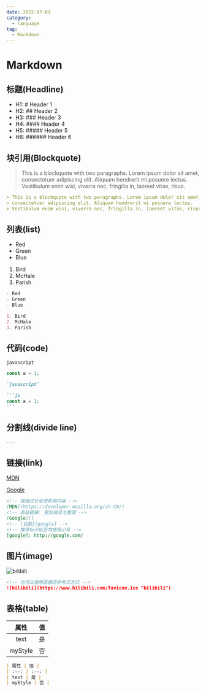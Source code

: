 ```yaml
---
date: 2022-07-03
category:
  - language
tag:
  - Markdown
---
```


# Markdown

## 标题(Headline)

* H1: # Header 1
* H2: ## Header 2
* H3: ### Header 3
* H4: #### Header 4
* H5: ##### Header 5
* H6: ###### Header 6

## 块引用(Blockquote)

> This is a blockquote with two paragraphs. Lorem ipsum dolor sit amet,
> consectetuer adipiscing elit. Aliquam hendrerit mi posuere lectus.
> Vestibulum enim wisi, viverra nec, fringilla in, laoreet vitae, risus.

```md
> This is a blockquote with two paragraphs. Lorem ipsum dolor sit amet,
> consectetuer adipiscing elit. Aliquam hendrerit mi posuere lectus.
> Vestibulum enim wisi, viverra nec, fringilla in, laoreet vitae, risus.
```

## 列表(list)

- Red
- Green
- Blue

1. Bird
2. McHale
3. Parish

```md
- Red
- Green
- Blue

1. Bird
2. McHale
3. Parish
```

## 代码(code)

`javascript`

```js
const a = 1;
```

````md
`javascript`

```js
const a = 1;
```
````

## 分割线(divide line)

```md
---
```

## 链接(link)

[MDN](https://developer.mozilla.org/zh-CN/)

[Google][]

[google]: http://google.com/

```md
<!-- 链接过长会很影响内容 -->
[MDN](https://developer.mozilla.org/zh-CN/)
<!-- 高级链接: 更加易读与整理 -->
[Google][]
<!-- [谷歌][google] -->
<!-- 推荐标识标签均使用小写 -->
[google]: http://google.com/
```

## 图片(image)

![bilibili](https://www.bilibili.com/favicon.ico "bilibili")

```md
<!-- 也可以使用连接的参考式方式 -->
![bilibili](https://www.bilibili.com/favicon.ico "bilibili")
```

## 表格(table)

| 属性 | 值 |
| :--: | :--: |
| text | 是 |
| myStyle | 否 |

```md
| 属性 | 值 |
| :--: | :--: |
| text | 是 |
| myStyle | 否 |
```
